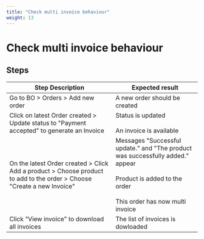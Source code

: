 ```yaml
---
title: "Check multi invoice behaviour"
weight: 13
---
```


# Check multi invoice behaviour
## Steps
| Step Description | Expected result |
| ----- | ----- |
| Go to BO > Orders > Add new order | A new order should be created |
| Click on latest Order created > Update status to "Payment accepted" to generate an Invoice | Status is updated<br><br>An invoice is available |
| On the latest Order created > Click Add a product > Choose product to add to the order > Choose "Create a new Invoice" | Messages "Successful update." and "The product was successfully added." appear<br><br>Product is added to the order<br><br>This order has now multi invoice |
| Click "View invoice" to download all invoices | The list of invoices is dowloaded |
